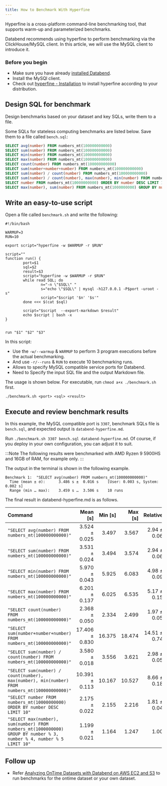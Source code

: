 ```yaml
---
title: How to Benchmark With Hyperfine
---
```


Hyperfine is a cross-platform command-line benchmarking tool, that supports warm-up and parameterized benchmarks.

Databend recommends using hyperfine to perform benchmarking via the ClickHouse/MySQL client. In this article, we will use the MySQL client to introduce it.

### Before you begin

* Make sure you have already [installed Databend](/doc/deploy).
* Install the MySQl client.
* Check out [hyperfine - Installation](https://github.com/sharkdp/hyperfine#installation) to install hyperfine according to your distribution.

## Design SQL for benchmark

Design benchmarks based on your dataset and key SQLs, write them to a file.

Some SQLs for stateless computing benchmarks are listed below. Save them to a file called `bench.sql`:

```sql
SELECT avg(number) FROM numbers_mt(100000000000)
SELECT sum(number) FROM numbers_mt(100000000000)
SELECT min(number) FROM numbers_mt(100000000000)
SELECT max(number) FROM numbers_mt(100000000000)
SELECT count(number) FROM numbers_mt(100000000000)
SELECT sum(number+number+number) FROM numbers_mt(100000000000)
SELECT sum(number) / count(number) FROM numbers_mt(100000000000)
SELECT sum(number) / count(number), max(number), min(number) FROM numbers_mt(100000000000)
SELECT number FROM numbers_mt(10000000000) ORDER BY number DESC LIMIT 10
SELECT max(number), sum(number) FROM numbers_mt(1000000000) GROUP BY number % 3, number % 4, number % 5 LIMIT 10
```

## Write an easy-to-use script

Open a file called `benchmark.sh` and write the following:

```shell
#!/bin/bash

WARMUP=3
RUN=10

export script="hyperfine -w $WARMUP -r $RUN"

script=""
function run() {
        port=$1
        sql=$2
        result=$3
        script="hyperfine -w $WARMUP -r $RUN"
        while read SQL; do
                n="-n \"$SQL\" "
                s="echo \"$SQL\" | mysql -h127.0.0.1 -P$port -uroot -s"
                script="$script '$n' '$s'"
        done <<< $(cat $sql)

        script="$script  --export-markdown $result"
        echo $script | bash -x
}


run "$1" "$2" "$3"
```

In this script:

- Use the `-w/--warmup` & `WARMUP` to perform 3 program executions before the actual benchmarking.
- And use `-r/--runs` & `RUN` to execute 10 benchmarking runs.
- Allows to specify MySQL compatible service ports for Databend.
- Need to Specify the input SQL file and the output Markdown file.

The usage is shown below. For executable, run `chmod a+x ./benchmark.sh` first.

```shell
./benchmark.sh <port> <sql> <result>
```

## Execute and review benchmark results

In this example, the MySQL compatible port is `3307`, benchmark SQLs file is `bench.sql`, and expected output is `databend-hyperfine.md`.

Run `./benchmark.sh 3307 bench.sql databend-hyperfine.md`. Of course, if you deploy in your own configuration, you can adjust it to suit.

:::Note
The following results were benchmarked with AMD Ryzen 9 5900HS and 16GB of RAM, for example only.
:::

The output in the terminal is shown in the following example.

```text
Benchmark 1:  "SELECT avg(number) FROM numbers_mt(100000000000)"
  Time (mean ± σ):      3.486 s ±  0.016 s    [User: 0.003 s, System: 0.002 s]
  Range (min … max):    3.459 s …  3.506 s    10 runs
```

The final result in databend-hyperfine.md is as follows.

| Command                                                                                                              |       Mean [s] | Min [s] | Max [s] |     Relative |
|:-------------------------------------------------------------------------------------------------------------------- | --------------:| -------:| -------:| ------------:|
| `"SELECT avg(number) FROM numbers_mt(100000000000)"`                                                                 |  3.524 ± 0.025 |   3.497 |   3.567 |  2.94 ± 0.06 |
| `"SELECT sum(number) FROM numbers_mt(100000000000)"`                                                                 |  3.531 ± 0.024 |   3.494 |   3.574 |  2.94 ± 0.06 |
| `"SELECT min(number) FROM numbers_mt(100000000000)"`                                                                 |  5.970 ± 0.043 |   5.925 |   6.083 |  4.98 ± 0.09 |
| `"SELECT max(number) FROM numbers_mt(100000000000)"`                                                                 |  6.201 ± 0.137 |   6.025 |   6.535 |  5.17 ± 0.15 |
| `"SELECT count(number) FROM numbers_mt(100000000000)"`                                                               |  2.368 ± 0.050 |   2.334 |   2.499 |  1.97 ± 0.05 |
| `"SELECT sum(number+number+number) FROM numbers_mt(100000000000)"`                                                   | 17.406 ± 0.830 |  16.375 |  18.474 | 14.51 ± 0.74 |
| `"SELECT sum(number) / count(number) FROM numbers_mt(100000000000)"`                                                 |  3.580 ± 0.018 |   3.556 |   3.621 |  2.98 ± 0.05 |
| `"SELECT sum(number) / count(number), max(number), min(number) FROM numbers_mt(100000000000)"`                       | 10.391 ± 0.113 |  10.167 |  10.527 |  8.66 ± 0.18 |
| `"SELECT number FROM numbers_mt(10000000000) ORDER BY number DESC LIMIT 10"`                                         |  2.175 ± 0.022 |   2.155 |   2.216 |  1.81 ± 0.04 |
| `"SELECT max(number), sum(number) FROM numbers_mt(1000000000) GROUP BY number % 3, number % 4, number % 5 LIMIT 10"` |  1.199 ± 0.021 |   1.164 |   1.247 |         1.00 |

## Follow up

- Refer [Analyzing OnTime Datasets with Databend on AWS EC2 and S3](../learn/analyze-ontime-with-databend-on-ec2-and-s3) to run benchmarks for the ontime dataset or your own dataset.
